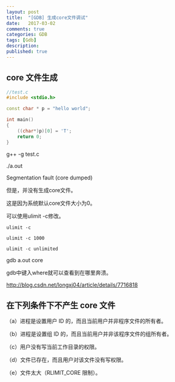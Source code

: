 ```yaml
---
layout: post
title:  "[GDB] 生成core文件调试"
date:   2017-03-02
comments: true
categories: GDB
tags: [Gdb]
description:
published: true
---
```


## core 文件生成

```cpp
//test.c
#include <stdio.h>

const char * p = "hello world";

int main()
{
	((char*)p)[0] = 'T';
	return 0;
}
```


g++ -g test.c

./a.out

Segmentation fault (core dumped)

但是，并没有生成core文件。

这是因为系统默认core文件大小为0。

可以使用ulimit -c修改。

```
ulimit -c

ulimit -c 1000

ulimit -c unlimited
```

gdb a.out core

gdb中键入where就可以查看到在哪里奔溃。


<a href="http://blog.csdn.net/longxj04/article/details/7716818" target="_blank">http://blog.csdn.net/longxj04/article/details/7716818</a>

## 在下列条件下不产生 core 文件

（a）进程是设置用户 ID 的，而且当前用户并非程序文件的所有者。

（b）进程是设置组 ID 的，而且当前用户并非该程序文件的组所有者。

（c）用户没有写当前工作目录的权限。

（d）文件已存在，而且用户对该文件没有写权限。

（e）文件太大（RLIMIT_CORE 限制）。


